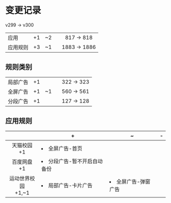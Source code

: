 # 变更记录

v299 -> v300

||||||
|-|:-:|:-:|:-:|:-:|
|应用|+1|~2||817 -> 818|
|应用规则|+3|~1||1883 -> 1886|

## 规则类别

||||||
|-|:-:|:-:|:-:|:-:|
|局部广告|+1|||322 -> 323|
|全屏广告|+1|~1||560 -> 561|
|分段广告|+1|||127 -> 128|

## 应用规则

||+|~|-|
|:-:|-|-|-|
|天猫校园<br>+1|<li>全屏广告-首页|||
|百度网盘<br>+1|<li>分段广告-暂不开启自动备份|||
|运动世界校园<br>+1,~1|<li>局部广告-卡片广告|<li>全屏广告-弹窗广告||
